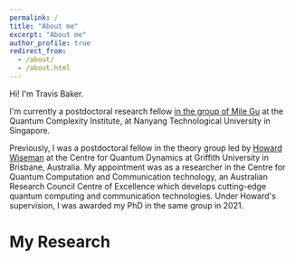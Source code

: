 ```yaml
---
permalink: /
title: "About me"
excerpt: "About me"
author_profile: true
redirect_from: 
  - /about/
  - /about.html
---
```


Hi! I'm Travis Baker. 

I'm currently a postdoctoral research fellow [in the group of Mile Gu](https://www.quantumcomplexity.org/milegu/) at the Quantum Complexity Institute, at Nanyang Technological University in Singapore.

Previously, I was a postdoctoral fellow in the theory group led by [Howard Wiseman](https://howardwiseman.me/) at the Centre for Quantum Dynamics at Griffith University in Brisbane, Australia.
My appointment was as a researcher in the Centre for Quantum Computation and Communication technology, an Australian Research Council Centre of Excellence which develops cutting-edge quantum computing and communication technologies.
Under Howard's supervision, I was awarded my PhD in the same group in 2021.

My Research
======


